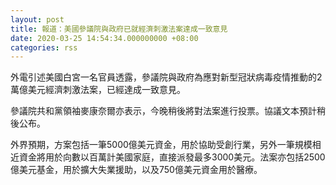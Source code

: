 ```yaml
---
layout: post
title: 報道：美國參議院與政府已就經濟刺激法案達成一致意見
date: 2020-03-25 14:54:34.000000000 +08:00
categories: rss
---
```


外電引述美國白宮一名官員透露，參議院與政府為應對新型冠狀病毒疫情推動的2萬億美元經濟刺激法案，已經達成一致意見。

參議院共和黨領袖麥康奈爾亦表示，今晚稍後將對法案進行投票。協議文本預計稍後公布。

外界預期，方案包括一筆5000億美元資金，用於協助受創行業，另外一筆規模相近資金將用於向數以百萬計美國家庭，直接派發最多3000美元。法案亦包括2500億美元基金，用於擴大失業援助，以及750億美元資金用於醫療。
